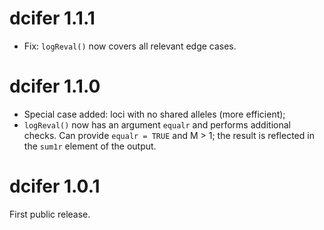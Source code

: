 
# dcifer 1.1.1

- Fix: `logReval()` now covers all relevant edge cases. 

# dcifer 1.1.0

- Special case added: loci with no shared alleles (more efficient);
- `logReval()` now has an argument `equalr` and performs additional checks. Can provide `equalr = TRUE` and M > 1; the result is reflected in the `sum1r` element of the output. 

# dcifer 1.0.1

First public release.
